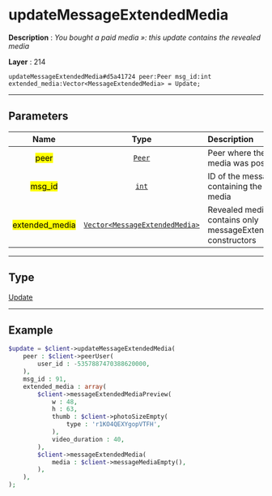 # updateMessageExtendedMedia

**Description** : *You bought a paid media &raquo;: this update contains the revealed media*

**Layer** : 214

```tl
updateMessageExtendedMedia#d5a41724 peer:Peer msg_id:int extended_media:Vector<MessageExtendedMedia> = Update;
```

---

## Parameters

| Name | Type | Description |
| :---: | :---: | :--- |
| <mark>peer</mark> | [`Peer`](type/Peer) | Peer where the paid media was posted |
| <mark>msg_id</mark> | [`int`](type/int) | ID of the message containing the paid media |
| <mark>extended_media</mark> | [`Vector<MessageExtendedMedia>`](type/MessageExtendedMedia) | Revealed media, contains only messageExtendedMedia constructors |

---

## Type

[Update](type/Update)

---

## Example

```php
$update = $client->updateMessageExtendedMedia(
	peer : $client->peerUser(
		user_id : -5357887470388620000,
	),
	msg_id : 91,
	extended_media : array(
		$client->messageExtendedMediaPreview(
			w : 48,
			h : 63,
			thumb : $client->photoSizeEmpty(
				type : 'r1KO4QEXYgopVTFH',
			),
			video_duration : 40,
		),
		$client->messageExtendedMedia(
			media : $client->messageMediaEmpty(),
		),
	),
);
```